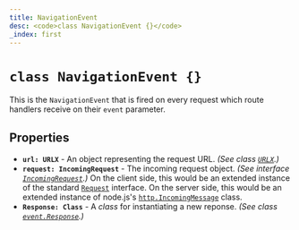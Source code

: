 ```yaml
---
title: NavigationEvent
desc: <code>class NavigationEvent {}</code>
_index: first
---
```

# `class NavigationEvent {}`

This is the `NavigationEvent` that is fired on every request which route handlers receive on their `event` parameter.

## Properties

+ **`url: URLX`** - An object representing the request URL. *(See class [`URLX`](../URLX).)*
+ **`request: IncomingRequest`** - The incoming request object. *(See interface [`IncomingRequest`](../IncomingRequest).)* On the client side, this would be an extended instance of the standard [`Request`](https://developer.mozilla.org/en-US/docs/Web/API/Request) interface. On the server side, this would be an extended instance of node.js's [`http.IncomingMessage`](https://nodejs.org/api/http.html#http_class_http_incomingmessage) class.
+ **`Response: Class`** - A *class* for instantiating a new reponse. *(See class [`event.Response`](../event_Response).)*